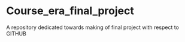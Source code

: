 # Course_era_final_project
A repository dedicated towards making of final project with respect to GITHUB 
